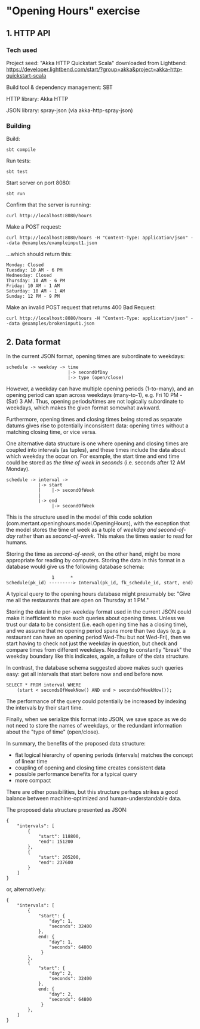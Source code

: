 # "Opening Hours" exercise

## 1. HTTP API

### Tech used

Project seed: "Akka HTTP Quickstart Scala" downloaded from Lightbend: https://developer.lightbend.com/start/?group=akka&project=akka-http-quickstart-scala

Build tool & dependency management: SBT

HTTP library: Akka HTTP

JSON library: spray-json (via akka-http-spray-json)

### Building

Build:

``sbt compile``

Run tests:

``sbt test``

Start server on port 8080:

``sbt run``

Confirm that the server is running:

``curl http://localhost:8080/hours``

Make a POST request:

``curl http://localhost:8080/hours -H "Content-Type: application/json" --data @examples/exampleinput1.json``

...which should return this:

````
Monday: Closed
Tuesday: 10 AM - 6 PM
Wednesday: Closed
Thursday: 10 AM - 6 PM
Friday: 10 AM - 1 AM
Saturday: 10 AM - 1 AM
Sunday: 12 PM - 9 PM
````

Make an invalid POST request that returns 400 Bad Request:

``curl http://localhost:8080/hours -H "Content-Type: application/json" --data @examples/brokeninput1.json``


## 2. Data format

In the current JSON format, opening times are subordinate to weekdays:

````
schedule -> weekday -> time
                       |-> secondOfDay
                       |-> type (open/close)
````

However, a weekday can have multiple opening periods (1-to-many), and an opening period can
span across weekdays (many-to-1), e.g. Fri 10 PM - (Sat) 3 AM.
Thus, opening periods/times are not logically subordinate to weekdays, which makes the given format somewhat awkward.

Furthermore, opening times and closing times being stored as separate datums gives rise to potentially
inconsistent data: opening times without a matching closing time, or vice versa.

One alternative data structure is one where opening and closing times are coupled
into intervals (as tuples), and these times include the data about which weekday the occur on.
For example, the start time and end time could be stored as *the time of week in seconds* (i.e. seconds after 12 AM Monday).

````
schedule -> interval ->
            |-> start
            |    |-> secondOfWeek
            |
            |-> end
                 |-> secondOfWeek
````

This is the structure used in the model of this code solution (com.mertant.openinghours.model.OpeningHours),
with the exception that the model stores the time of week as a tuple of *weekday and second-of-day* rather than as
*second-of-week*. This makes the times easier to read for humans.

Storing the time as *second-of-week*, on the other hand, might be more appropriate for reading by computers.
Storing the data in this format in a database would give us the following database schema:

````
                 1      *
Schedule(pk_id) ---------> Interval(pk_id, fk_schedule_id, start, end) 

````

A typical query to the opening hours database might presumably be: "Give me all the restaurants that are open on Thursday at 1 PM." 

Storing the data in the per-weekday format used in the current JSON could make it inefficient to make
such queries about opening times. Unless we trust our data to be consistent (i.e. each opening time has a closing time),
and we assume that no opening period spans more than two days (e.g. a restaurant can have an opening period
Wed-Thu but not Wed-Fri), then we start having to check not just the weekday in question, 
but check and compare times from different weekdays. Needing to constantly "break"
the weekday boundary like this indicates, again, a failure of the data structure.

In contrast, the database schema suggested above makes such queries easy: get all intervals that
start before now and end before now.

````
SELECT * FROM interval WHERE
    (start < secondsOfWeekNow() AND end > secondsOfWeekNow());

````

The performance of the query could potentially be increased by indexing the intervals by their start time.

Finally, when we serialize this format into JSON, we save space as we do not need to store the names of weekdays,
or the redundant information about the "type of time" (open/close).

In summary, the benefits of the proposed data structure:
- flat logical hierarchy of opening periods (intervals) matches the concept of linear time
- coupling of opening and closing time creates consistent data
- possible performance benefits for a typical query
- more compact

There are other possibilities, but this structure perhaps strikes a good balance between machine-optimized
and human-understandable data.

The proposed data structure presented as JSON:

````
{
    "intervals": [
        {
            "start": 118800,
            "end": 151200
        },
        {
            "start": 205200,
            "end": 237600
        }
    ] 
}
````

or, alternatively:

````
{
    "intervals": [
        {
            "start": {
                "day": 1,
                "seconds": 32400
            },
            end: {
                "day": 1,
                "seconds": 64800
             }
        },
        {
            "start": {
                "day": 2,
                "seconds": 32400
            },
            end: {
                "day": 2,
                "seconds": 64800
             }
        },
    ] 
}
````